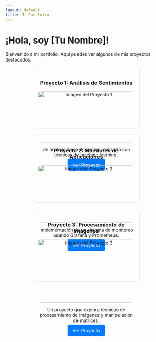 ```yaml
---
layout: default
title: Mi Portfolio
---
```


# ¡Hola, soy [Tu Nombre]!

Bienvenido a mi portfolio. Aquí puedes ver algunos de mis proyectos destacados.

<div style="display: flex; flex-wrap: wrap; gap: 20px; justify-content: center;">

<!-- Carta Proyecto 1 -->
<div style="border: 1px solid #e0e0e0; border-radius: 10px; width: 300px; padding: 15px; text-align: center;">
  <h3>Proyecto 1: Análisis de Sentimientos</h3>
  <img src="./assets/proyecto1.png" alt="Imagen del Proyecto 1" style="width: 100%; border-radius: 10px;">
  <p>Un análisis de sentimientos realizado con técnicas de machine learning.</p>
  <a href="./IAPortfolio/proyectos/analisis-de-sentimientos.md" style="text-decoration: none; color: white; background-color: #007BFF; padding: 10px 15px; border-radius: 5px;">Ver Proyecto</a>
</div>

<!-- Carta Proyecto 2 -->
<div style="border: 1px solid #e0e0e0; border-radius: 10px; width: 300px; padding: 15px; text-align: center;">
  <h3>Proyecto 2: Monitoreo de Aplicaciones</h3>
  <img src="./assets/proyecto2.png" alt="Imagen del Proyecto 2" style="width: 100%; border-radius: 10px;">
  <p>Implementación de un sistema de monitoreo usando Grafana y Prometheus.</p>
  <a href="./proyectos/monitoreo-aplicaciones.md" style="text-decoration: none; color: white; background-color: #007BFF; padding: 10px 15px; border-radius: 5px;">Ver Proyecto</a>
</div>

<!-- Carta Proyecto 3 -->
<div style="border: 1px solid #e0e0e0; border-radius: 10px; width: 300px; padding: 15px; text-align: center;">
  <h3>Proyecto 3: Procesamiento de Imágenes</h3>
  <img src="./assets/proyecto3.png" alt="Imagen del Proyecto 3" style="width: 100%; border-radius: 10px;">
  <p>Un proyecto que explora técnicas de procesamiento de imágenes y manipulación de matrices.</p>
  <a href="./proyectos/procesamiento-imagenes.md" style="text-decoration: none; color: white; background-color: #007BFF; padding: 10px 15px; border-radius: 5px;">Ver Proyecto</a>
</div>

</div>
